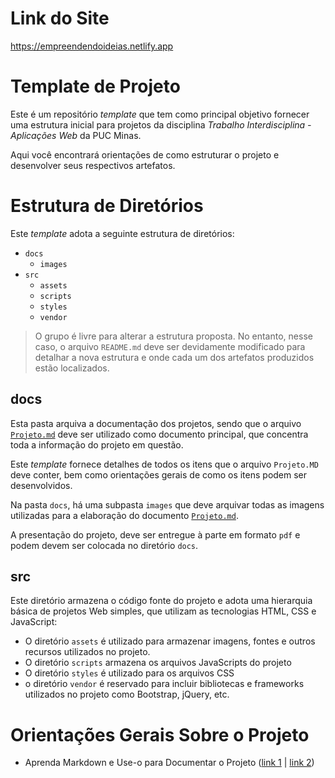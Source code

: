 # Link do Site

https://empreendendoideias.netlify.app

# Template de Projeto

Este é um repositório _template_ que tem como principal objetivo
fornecer uma estrutura inicial para projetos da disciplina _Trabalho
Interdisciplina - Aplicações Web_ da PUC Minas.

Aqui você encontrará orientações de como estruturar o projeto e
desenvolver seus respectivos artefatos.

# Estrutura de Diretórios

Este _template_ adota a seguinte estrutura de diretórios:

- `docs`
  - `images`
- `src`
  - `assets`
  - `scripts`
  - `styles`
  - `vendor`

> O grupo é livre para alterar a estrutura proposta. No entanto, nesse
> caso, o arquivo `README.md` deve ser devidamente modificado para
> detalhar a nova estrutura e onde cada um dos artefatos produzidos
> estão localizados.

## docs

Esta pasta arquiva a documentação dos projetos, sendo que o arquivo
[`Projeto.md`](docs/Projeto.md) deve ser utilizado como documento principal, que concentra
toda a informação do projeto em questão.

Este _template_ fornece detalhes de todos os itens  que o arquivo
`Projeto.MD` deve conter, bem como orientações gerais de como os itens
podem ser desenvolvidos.

Na pasta `docs`, há uma subpasta `images` que deve arquivar todas as
imagens utilizadas para a elaboração do documento [`Projeto.md`](docs/Projeto.md).

A presentação do projeto, deve ser entregue à parte em formato `pdf` e
podem devem ser colocada no diretório `docs`.

## src

Este diretório armazena o código fonte do projeto e adota uma hierarquia
básica de projetos Web simples, que utilizam as tecnologias HTML, CSS e
JavaScript:

- O diretório `assets` é utilizado para armazenar imagens, fontes e
  outros recursos utilizados no projeto. 
- O diretório `scripts` armazena os arquivos JavaScripts do projeto
- O diretório `styles` é utilizado para os arquivos CSS
- o diretório `vendor` é reservado para incluir bibliotecas e frameworks
  utilizados no projeto como Bootstrap, jQuery, etc.

# Orientações Gerais Sobre o Projeto


- Aprenda Markdown e Use-o para Documentar o Projeto  ([link
  1](https://guides.github.com/features/mastering-markdown/) | [link
2](https://help.github.com/pt/github/writing-on-github/getting-started-with-writing-and-formatting-on-github)) 
